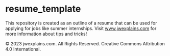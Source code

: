 # resume_template
This repository is created as an outline of a resume that can be used for applying for jobs like summer internships. Visit www.jwexplains.com for more information about tips and tricks!

© 2023 jwexplains.com. All Rights Reserved. Creative Commons Attribution 4.0 International.
